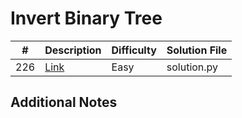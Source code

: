 # Invert Binary Tree
|#|Description|Difficulty|Solution File|
|-|-|-|-|
|226|[Link](https://leetcode.com/problems/invert-binary-tree/)|Easy|solution.py|

## Additional Notes
